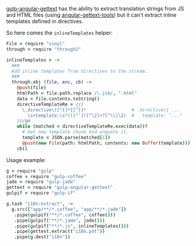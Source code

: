 [gulp-angular-gettext](https://www.npmjs.org/package/gulp-angular-gettext) has the ability to extract translation strings from JS and HTML files (using [angular-gettext-tools](https://www.npmjs.org/package/angular-gettext-tools)) but it can't extract inline templates defined in directives.

So here comes the `inlineTemplates` helper:

```coffee
File = require "vinyl"
through = require "through2"

inlineTemplates = ->
  ###
  Add inline templates from directives to the stream.
  ###
  through.obj (file, enc, cb) ->
    @push(file)
    htmlPath = file.path.replace /\.js$/, ".html"
    data = file.contents.toString()
    directiveTemplateRe = ///
      \.directive\([^{]*{[^}]*                 # .directive({ ...
        \s+template:\s*((["'])[^\2]+?[^\\]\2)  #   template: "..."
    ///gm
    while (matched = directiveTemplateRe.exec(data))?
      # Get new template chunk and unquote it.
      template = JSON.parse(matched[1])
      @push(new File(path: htmlPath, contents: new Buffer(template)))
    cb()
```

Usage example:

```coffee
g = require "gulp"
coffee = require "gulp-coffee"
jade = require "gulp-jade"
gettext = require "gulp-angular-gettext"
gulpif = require "gulp-if"

g.task "i18n:extract", ->
  g.src(["app/**/*.coffee", "app/**/*.jade"])
   .pipe(gulpif("**/*.coffee", coffee()))
   .pipe(gulpif("**/*.jade", jade()))
   .pipe(gulpif("**/*.js", inlineTemplates()))
   .pipe(gettext.extract("i18n.pot"))
   .pipe(g.dest("i18n"))
```

